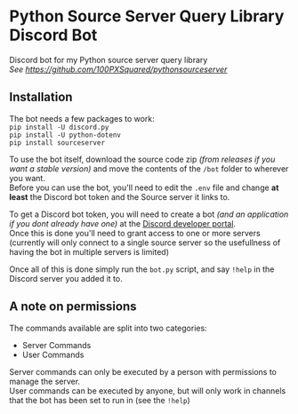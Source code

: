 # Python Source Server Query Library Discord Bot
Discord bot for my Python source server query library  
*See https://github.com/100PXSquared/pythonsourceserver*

## Installation
The bot needs a few packages to work:  
`pip install -U discord.py`  
`pip install -U python-dotenv`  
`pip install sourceserver`  

To use the bot itself, download the source code zip *(from releases if you want a stable version)* and move the contents of the `/bot` folder to wherever you want.  
Before you can use the bot, you'll need to edit the `.env` file and change **at least** the Discord bot token and the Source server it links to.  

To get a Discord bot token, you will need to create a bot *(and an application if you dont already have one)* at the [Discord developer portal](https://discord.com/developers).  
Once this is done you'll need to grant access to one or more servers (currently will only connect to a single source server so the usefullness of having the bot in multiple servers is limited)

Once all of this is done simply run the `bot.py` script, and say `!help` in the Discord server you added it to.  

## A note on permissions
The commands available are split into two categories:  
* Server Commands  
* User Commands  

Server commands can only be executed by a person with permissions to manage the server.  
User commands can be executed by anyone, but will only work in channels that the bot has been set to run in (see the `!help`)
